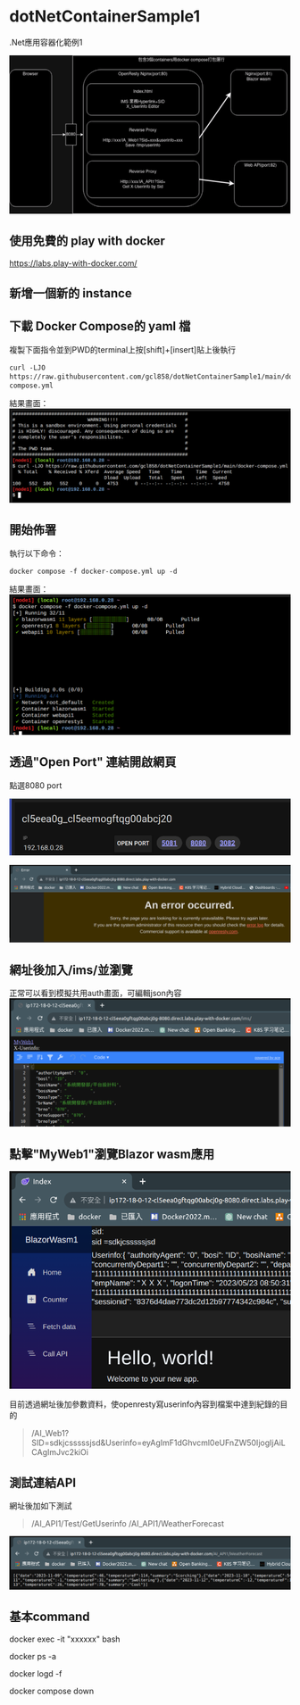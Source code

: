 
# dotNetContainerSample1
.Net應用容器化範例1

![enter image description here](https://raw.githubusercontent.com/gcl858/dotNetContainerSample1/main/images/eCIF-PWD%E6%A1%88%E4%BE%8B.drawio.png)

## 使用免費的 play with docker
https://labs.play-with-docker.com/

## 新增一個新的 instance

## 下載 Docker Compose的 yaml 檔

複製下面指令並到PWD的terminal上按[shift]+[insert]貼上後執行

    curl -LJO https://raw.githubusercontent.com/gcl858/dotNetContainerSample1/main/docker-compose.yml
結果畫面：![enter image description here](https://raw.githubusercontent.com/gcl858/dotNetContainerSample1/main/images/%E8%9E%A2%E5%B9%95%E5%BF%AB%E7%85%A7%202023-11-08%2009-44-02.png)

## 開始佈署
執行以下命令：

    docker compose -f docker-compose.yml up -d
結果畫面：
![enter image description here](https://raw.githubusercontent.com/gcl858/dotNetContainerSample1/main/images/%E8%9E%A2%E5%B9%95%E5%BF%AB%E7%85%A7%202023-11-08%2010-05-44.png)

## 透過"Open Port" 連結開啟網頁

點選8080 port

![enter image description here](https://raw.githubusercontent.com/gcl858/dotNetContainerSample1/main/images/%E8%9E%A2%E5%B9%95%E5%BF%AB%E7%85%A7%202023-11-08%2010-09-38.png)

![enter image description here](https://raw.githubusercontent.com/gcl858/dotNetContainerSample1/main/images/%E8%9E%A2%E5%B9%95%E5%BF%AB%E7%85%A7%202023-11-08%2010-15-26.png)

## 網址後加入/ims/並瀏覽
正常可以看到模擬共用auth畫面，可編輯json內容
![enter image description here](https://raw.githubusercontent.com/gcl858/dotNetContainerSample1/main/images/%E8%9E%A2%E5%B9%95%E5%BF%AB%E7%85%A7%202023-11-08%2010-17-36.png)

## 點擊"MyWeb1"瀏覽Blazor wasm應用
![enter image description here](https://raw.githubusercontent.com/gcl858/dotNetContainerSample1/main/images/%E8%9E%A2%E5%B9%95%E5%BF%AB%E7%85%A7%202023-11-08%2010-23-22.png)

目前透過網址後加參數資料，使openresty寫userinfo內容到檔案中達到紀錄的目的

> /AI_Web1?SID=sdkjcsssssjsd&Userinfo=eyAgImF1dGhvcml0eUFnZW50IjogIjAiLCAgImJvc2kiOi

## 測試連結API

網址後加如下測試
> /AI_API1/Test/GetUserinfo 
> /AI_API1/WeatherForecast

 ![enter image description here](https://raw.githubusercontent.com/gcl858/dotNetContainerSample1/main/images/%E8%9E%A2%E5%B9%95%E5%BF%AB%E7%85%A7%202023-11-08%2010-29-10.png)


## 基本command

docker exec -it "xxxxxx" bash

docker ps -a

docker logd -f

docker compose down

